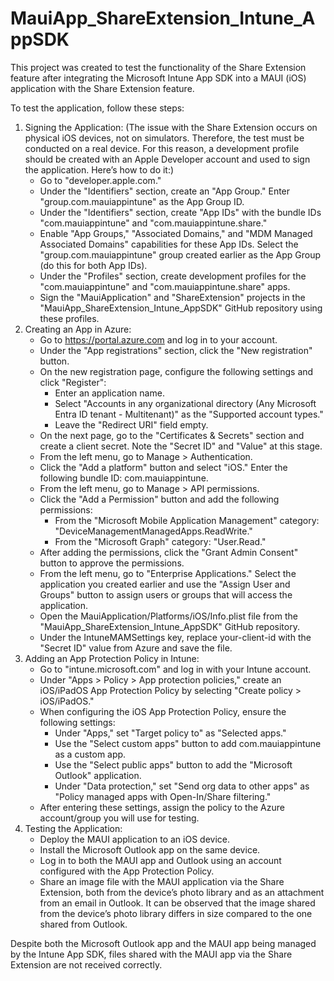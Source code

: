 # MauiApp_ShareExtension_Intune_AppSDK
This project was created to test the functionality of the Share Extension feature after integrating the Microsoft Intune App SDK into a MAUI (iOS) application with the Share Extension feature.

To test the application, follow these steps:

1) Signing the Application:
	(The issue with the Share Extension occurs on physical iOS devices, not on simulators. Therefore, the test must be conducted on a real device. For this reason, a development profile should be created with an Apple Developer account and used to sign the application. Here’s how to do it:)
	* Go to "developer.apple.com."
	* Under the "Identifiers" section, create an "App Group." Enter "group.com.mauiappintune" as the App Group ID.
	* Under the "Identifiers" section, create "App IDs" with the bundle IDs "com.mauiappintune" and "com.mauiappintune.share."
	* Enable "App Groups," "Associated Domains," and "MDM Managed Associated Domains" capabilities for these App IDs. Select the "group.com.mauiappintune" group created earlier as the App Group (do this for both App IDs).
	* Under the "Profiles" section, create development profiles for the "com.mauiappintune" and "com.mauiappintune.share" apps.
	* Sign the "MauiApplication" and "ShareExtension" projects in the "MauiApp_ShareExtension_Intune_AppSDK" GitHub repository using these profiles.
3) Creating an App in Azure:
	* Go to https://portal.azure.com and log in to your account.
	* Under the "App registrations" section, click the "New registration" button.
	* On the new registration page, configure the following settings and click "Register":
		- Enter an application name.
		- Select "Accounts in any organizational directory (Any Microsoft Entra ID tenant - Multitenant)" as the "Supported account types."
		- Leave the "Redirect URI" field empty.
	* On the next page, go to the "Certificates & Secrets" section and create a client secret. Note the "Secret ID" and "Value" at this stage.
	* From the left menu, go to Manage > Authentication.
	* Click the "Add a platform" button and select "iOS." Enter the following bundle ID: com.mauiappintune.
	* From the left menu, go to Manage > API permissions.
	* Click the "Add a Permission" button and add the following permissions:
		- From the "Microsoft Mobile Application Management" category: "DeviceManagementManagedApps.ReadWrite."
		- From the "Microsoft Graph" category: "User.Read."
	* After adding the permissions, click the "Grant Admin Consent" button to approve the permissions.
	* From the left menu, go to "Enterprise Applications." Select the application you created earlier and use the "Assign User and Groups" button to assign users or groups that will access the application.
	* Open the MauiApplication/Platforms/iOS/Info.plist file from the "MauiApp_ShareExtension_Intune_AppSDK" GitHub repository.
	* Under the IntuneMAMSettings key, replace <string>your-client-id</string> with the "Secret ID" value from Azure and save the file.
3) Adding an App Protection Policy in Intune:
	* Go to "intune.microsoft.com" and log in with your Intune account.
	* Under "Apps > Policy > App protection policies," create an iOS/iPadOS App Protection Policy by selecting "Create policy > iOS/iPadOS."
	* When configuring the iOS App Protection Policy, ensure the following settings:
		- Under "Apps," set "Target policy to" as "Selected apps."
		- Use the "Select custom apps" button to add com.mauiappintune as a custom app.
		- Use the "Select public apps" button to add the "Microsoft Outlook" application.
		- Under "Data protection," set "Send org data to other apps" as "Policy managed apps with Open-In/Share filtering."
	* After entering these settings, assign the policy to the Azure account/group you will use for testing.
4) Testing the Application:
	* Deploy the MAUI application to an iOS device.
	* Install the Microsoft Outlook app on the same device.
	* Log in to both the MAUI app and Outlook using an account configured with the App Protection Policy.
	* Share an image file with the MAUI application via the Share Extension, both from the device’s photo library and as an attachment from an email in Outlook. It can be observed that the image shared from the device’s photo library differs in size compared to the one shared from Outlook.

Despite both the Microsoft Outlook app and the MAUI app being managed by the Intune App SDK, files shared with the MAUI app via the Share Extension are not received correctly.
